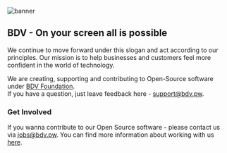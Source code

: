 ![banner](https://user-images.githubusercontent.com/74985367/228350516-f3e3b7ad-86d2-44d0-a79a-22522841a81a.png)


## BDV - On your screen all is possible

We continue to move forward under this slogan and act according to our principles. Our mission is to help businesses and customers feel more confident in the world of technology.

We are creating, supporting and contributing to Open-Source software under [BDV Foundation](https://co.bdv.pw/). <br>
If you have a question, just leave feedback here - support@bdv.pw. 

### Get Involved

If you wanna contribute to our Open Source software - please contact us via jobs@bdv.pw.
You can find more information about working with us [here](https://co.bdv.pw/join).

